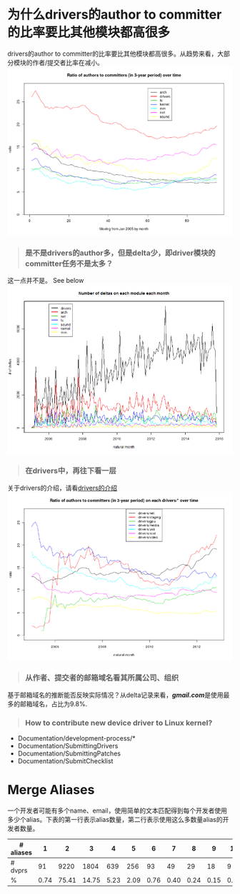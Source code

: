 ﻿# 为什么drivers的author to committer的比率要比其他模块都高很多
drivers的author to committer的比率要比其他模块都高很多。从趋势来看，大部分模块的作者/提交者比率在减小。
![x](./pics/author2committer-in-mod.png)


> ### 是不是drivers的author多，但是delta少，即driver模块的committer任务不是太多？

这一点并不是。
See below 
![deltas-in-mod-month.png](./pics/deltas-in-mod-month.png)

> ### 在drivers中，再往下看一层

关于drivers的介绍，请看[drivers的介绍](./docs/drivers-mod.md)
![a2c-in-mod-in-drivers.png](./pics/a2c-in-mod-in-drivers.png)

> ### 从作者、提交者的邮箱域名看其所属公司、组织

基于邮箱域名的推断能否反映实际情况？从delta记录来看，***gmail.com***是使用最多的邮箱域名，占比为9.8%.


> ### How to contribute new device driver to Linux kernel?

* Documentation/development-process/*
* Documentation/SubmittingDrivers
* Documentation/SubmittingPatches
* Documentation/SubmitChecklist

# Merge Aliases
一个开发者可能有多个name、email，使用简单的文本匹配得到每个开发者使用多少个alias。下表的第一行表示alias数量，第二行表示使用这么多数量alias的开发者数量。

|# aliases|1|2|3|4|5|6|7|8|9|10|11|12|13|14|15|17|29|
|--|--|--|--|--|--|--|--|--|--|--|--|--|--|--|--|--|--|
|# dvprs|91|9220|1804|639|256|93|49|29|18|9|5|4|1|4|1|3|1|
|%|0.74|75.41|14.75|5.23|2.09|0.76|0.40|0.24|0.15|0.07|0.04|0.03|0.01|0.03|0.01|0.02|0.01|